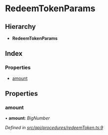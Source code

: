 # RedeemTokenParams

## Hierarchy

* **RedeemTokenParams**

## Index

### Properties

* [amount](redeemtokenparams.md#amount)

## Properties

### amount

• **amount**: _BigNumber_

_Defined in_ [_src/api/procedures/redeemToken.ts:9_](https://github.com/PolymathNetwork/polymesh-sdk/blob/959efb76/src/api/procedures/redeemToken.ts#L9)

